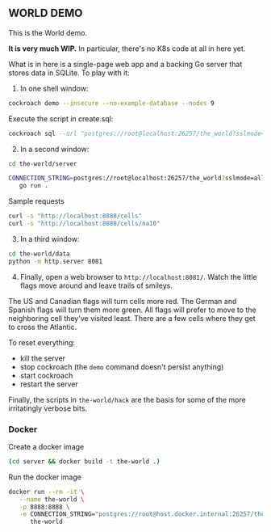## WORLD DEMO

This is the World demo.

**It is very much WIP.** In particular, there's no K8s code at all in here
yet.

What is in here is a single-page web app and a backing Go server that stores
data in SQLite. To play with it:

1. In one shell window:

``` sh
cockroach demo --insecure --no-example-database --nodes 9
```

Execute the script in create.sql:

``` sql
cockroach sql --url "postgres://root@localhost:26257/the_world?sslmode=allow" < the-world/server/create.sql
```

2. In a second window:

``` sh
cd the-world/server

CONNECTION_STRING=postgres://root@localhost:26257/the_world?sslmode=allow \
   go run .
```

Sample requests

``` sh
curl -s "http://localhost:8888/cells"
curl -s "http://localhost:8888/cells/na10"
```

3. In a third window:

``` sh
cd the-world/data
python -m http.server 8081
```

4. Finally, open a web browser to `http://localhost:8081/`. Watch the little
   flags move around and leave trails of smileys.

The US and Canadian flags will turn cells more red. The German and Spanish
flags will turn them more green. All flags will prefer to move to the
neighboring cell they've visited least. There are a few cells where they get
to cross the Atlantic.

To reset everything:

- kill the server
- stop cockroach (the `demo` command doesn't persist anything)
- start cockroach
- restart the server

Finally, the scripts in `the-world/hack` are the basis for some of the more
irritatingly verbose bits.

### Docker

Create a docker image

``` sh
(cd server && docker build -t the-world .)
```

Run the docker image

``` sh
docker run --rm -it \
   --name the-world \
   -p 8888:8888 \
   -e CONNECTION_STRING="postgres://root@host.docker.internal:26257/the_world?sslmode=allow" \
      the-world
```